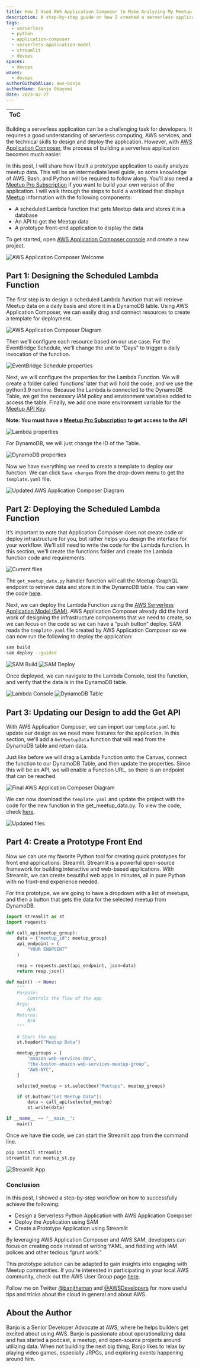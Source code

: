 ```yaml
---
title: How I Used AWS Application Composer to Make Analyzing My Meetup Data Easy
description: A step-by-step guide on how I created a serverless application to retrieve Meetup data.
tags:
  - serverless
  - python
  - application-composer
  - serverless-application-model
  - streamlit
  - devops
spaces:
  - devops
waves:
  - devops
authorGithubAlias: aws-banjo
authorName: Banjo Obayomi
date: 2023-02-27
---
```


|ToC|
|---|

Building a serverless application can be a challenging task for developers. It requires a good understanding of serverless computing, AWS services, and the technical skills to design and deploy the application. However, with [AWS Application Composer](https://aws.amazon.com/application-composer/?sc_channel=el&sc_campaign=devops&sc_geo=mult&sc_country=mult&sc_outcome=acq&sc_content=prototyping-and-deploying-a-serverless-python-application-with-aws-application-composer), the process of building a serverless application becomes much easier.

In this post, I will share how I built a prototype application to easily analyze meetup data. This will be an intermediate level guide, so some knowledge of AWS, Bash, and Python will be required to follow along. You'll also need a [Meetup Pro Subscription](https://help.meetup.com/hc/en-us/articles/5379928688653-FAQs-about-Meetup-Pro) if you want to build your own version of the application. I will walk through the steps to build a workload that displays [Meetup](https://aws.amazon.com/developer/community/usergroups/?sc_channel=el&sc_campaign=devops&sc_geo=mult&sc_country=mult&sc_outcome=acq&sc_content=prototyping-and-deploying-a-serverless-python-application-with-aws-application-composer) information with the following components:

* A scheduled Lambda function that gets Meetup data and stores it in a database
* An API to get the Meetup data
* A prototype front-end application to display the data

To get started, open [AWS Application Composer console](https://console.aws.amazon.com/composer/home) and create a new project.

![AWS Application Composer Welcome](images/app_comp_intro.png)

## Part 1: Designing the Scheduled Lambda Function

The first step is to design a scheduled Lambda function that will retrieve Meetup data on a daily basis and store it in a DynamoDB table. Using AWS Application Composer, we can easily drag and connect resources to create a template for deployment.

![AWS Application Composer Diagram](images/first_diag.png)

Then we'll configure each resource based on our use case. For the EventBridge Schedule, we'll change the unit to "Days" to trigger a daily invocation of the function.

![EventBridge Schedule properties](images/es_pic.png)

Next, we will configure the properties for the Lambda Function. We will create a folder called ‘functions’ later that will hold the code, and we use the python3.9 runtime. Because the Lambda is connected to the DynamoDB Table, we get the necessary IAM policy and environment variables added to access the table. Finally, we add one more environment variable for the [Meetup API Key](https://www.meetup.com/api/general/).

**Note: You must have a [Meetup Pro Subscription](https://www.meetup.com/lp/meetup-pro-features) to get access to the API**

![Lambda properties](images/lambda_pic.png)

For DynamoDB, we will just change the ID of the Table.

![DynamoDB properties](images/db_pic.png)

Now we have everything we need to create a template to deploy our function. We can click `Save changes` from the drop-down menu to get the `template.yaml` file.

![Updated AWS Application Composer Diagram](images/second_diag.png)

## Part 2:  Deploying the Scheduled Lambda Function

It’s important to note that Application Composer does not create code or deploy infrastructure for you, but rather helps you design the interface for your workflow. We'll still need to write the code for the Lambda function. In this section, we'll create the functions folder and create the Lambda function code and requirements.

![Current files](images/tree_1.png)

The `get_meetup_data.py` handler function will call the Meetup GraphQL endpoint to retrieve data and store it in the DynamoDB table. You can view the code [here](https://github.com/aws-banjo/serverless_meetup_example/blob/main/functions/load_meetup_data.py).

Next, we can deploy the Lambda Function using the [AWS Serverless Application Model (SAM)](https://aws.amazon.com/serverless/sam/). AWS Application Composer already did the hard work of designing the infrastructure components that we need to create, so we can focus on the code so we can have a “push button” deploy. SAM reads the `template.yaml` file created by AWS Application Composer so we can now run the following to deploy the application:

```bash
sam build
sam deploy --guided
```

![SAM Build](images/sam_build.png)
![SAM Deploy](images/sam_deploy.png)

Once deployed, we can navigate to the Lambda Console, test the function, and verify that the data is in the DynamoDB table.

![Lambda Console](images/lambda_console.png)
![DynamoDB Table](images/db_console.png)

## Part 3: Updating our Design to add the Get API

With AWS Application Composer, we can import our `template.yaml` to update our design as we need more features for the application. In this section, we'll add a `GetMeetupData` function that will read from the DynamoDB table and return data.

Just like before we will drag a Lambda Function onto the Canvas, connect the function to our DynamoDB Table, and then update the properties. Since this will be an API, we will enable a Function URL, so there is an endpoint that can be reached.

![Final AWS Application Composer Diagram](images/third_diag.png)

We can now download the `template.yaml` and update the project with the code for the new function in the get_meetup_data.py. To view the code, check [here](https://github.com/aws-banjo/serverless_meetup_example/blob/main/functions/get_meetup_data.py).

![Updated files](images/tree_2.png)

## Part 4: Create a Prototype Front End

Now we can use my favorite Python tool for creating quick prototypes for front end applications: Streamlit. Streamlit is a powerful open-source framework for building interactive and web-based applications. With Streamlit, we can create beautiful web apps in minutes, all in pure Python with no front-end experience needed.

For this prototype, we are going to have a dropdown with a list of meetups, and then a button that gets the data for the selected meetup from DynamoDB.

```python
import streamlit as st
import requests

def call_api(meetup_group):
    data = {"meetup_id": meetup_group}
    api_endpoint = (
        "YOUR ENDPOINT”
    )

    resp = requests.post(api_endpoint, json=data)
    return resp.json()

def main() -> None:
    """
    Purpose:
        Controls the flow of the app
    Args:
        N/A
    Returns:
        N/A
    """

    # Start the app
    st.header("Meetup Data")

    meetup_groups = [
        "amazon-web-services-dmv",
        "the-boston-amazon-web-services-meetup-group",
        "AWS-NYC",
    ]

    selected_meetup = st.selectbox("Meetups", meetup_groups)

    if st.button("Get Meetup Data"):
        data = call_api(selected_meetup)
        st.write(data)

if __name__ == "__main__":
    main()
```

Once we have the code, we can start the Streamlit app from the command line.

```bash
pip install streamlit
streamlit run meetup_st.py
```

![Streamlit App](images/streamlit_app.png)

### Conclusion

In this post, I showed a step-by-step workflow on how to successfully achieve the following:

* Design a Serverless Python Application with AWS Application Composer
* Deploy the Application using SAM
* Create a Prototype Application using Streamlit

By leveraging AWS Application Composer and AWS SAM, developers can focus on creating code instead of writing YAML, and fiddling with IAM polices and other tedious “grunt work.”

This prototype solution can be adapted to gain insights into engaging with Meetup communities. If you’re interested in participating in your local AWS community, check out the AWS User Group page [here](https://aws.amazon.com/developer/community/usergroups/?sc_channel=el&sc_campaign=devops&sc_geo=mult&sc_country=mult&sc_outcome=acq&sc_content=prototyping-and-deploying-a-serverless-python-application-with-aws-application-composer).

Follow me on Twitter [@banjtheman](https://twitter.com/banjtheman) and [@AWSDevelopers](https://twitter.com/awsdevelopers) for more useful tips and tricks about the cloud in general and about AWS.

## About the Author

Banjo is a Senior Developer Advocate at AWS, where he helps builders get excited about using AWS. Banjo is passionate about operationalizing data and has started a podcast, a meetup, and open-source projects around utilizing data. When not building the next big thing, Banjo likes to relax by playing video games, especially JRPGs, and exploring events happening around him.
